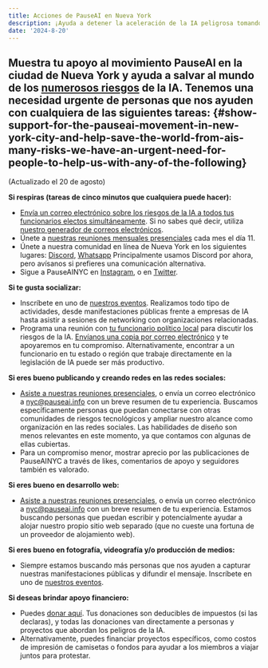 ```yaml
---
title: Acciones de PauseAI en Nueva York
description: ¡Ayuda a detener la aceleración de la IA peligrosa tomando acción!
date: '2024-8-20'
---
```


## Muestra tu apoyo al movimiento PauseAI en la ciudad de Nueva York y ayuda a salvar al mundo de los [numerosos riesgos](https://airisk.mit.edu/) de la IA. Tenemos una necesidad urgente de personas que nos ayuden con cualquiera de las siguientes tareas: {#show-support-for-the-pauseai-movement-in-new-york-city-and-help-save-the-world-from-ais-many-risks-we-have-an-urgent-need-for-people-to-help-us-with-any-of-the-following}

(Actualizado el 20 de agosto)

**Si respiras (tareas de cinco minutos que cualquiera puede hacer):**

- [Envía un correo electrónico sobre los riesgos de la IA a todos tus funcionarios electos simultáneamente](https://democracy.io/). Si no sabes qué decir, utiliza [nuestro generador de correos electrónicos](https://pauseai.info/email-builder).
- Únete a [nuestras reuniones mensuales presenciales](https://www.eventbrite.com/e/pauseai-monthly-action-meeting-tickets-914711244957) cada mes el día 11.
- Únete a nuestra comunidad en línea de Nueva York en los siguientes lugares: [Discord](https://discord.com/channels/1100491867675709580/1223374237016784928), [Whatsapp](https://chat.whatsapp.com/KAQMwz2nQeWIkTLxwKxHg1) Principalmente usamos Discord por ahora, pero avísanos si prefieres una comunicación alternativa.
- Sigue a PauseAINYC en [Instagram](https://www.instagram.com/pauseainyc/), o en [Twitter](https://x.com/PauseAINYC).

**Si te gusta socializar:**

- Inscríbete en uno de [nuestros eventos](https://www.eventbrite.com/o/pause-ai-nyc-83065324363). Realizamos todo tipo de actividades, desde manifestaciones públicas frente a empresas de IA hasta asistir a sesiones de networking con organizaciones relacionadas.
- Programa una reunión con [tu funcionario político local](https://www.usa.gov/elected-officials) para discutir los riesgos de la IA. [Envíanos una copia por correo electrónico](mailto:nyc@pauseai.info) y te apoyaremos en tu compromiso. Alternativamente, encontrar a un funcionario en tu estado o región que trabaje directamente en la legislación de IA puede ser más productivo.

**Si eres bueno publicando y creando redes en las redes sociales:**

- [Asiste a nuestras reuniones presenciales](https://www.eventbrite.com/e/pauseai-monthly-action-meeting-tickets-914711244957), o envía un correo electrónico a [nyc@pauseai.info](mailto:nyc@pauseai.info) con un breve resumen de tu experiencia. Buscamos específicamente personas que puedan conectarse con otras comunidades de riesgos tecnológicos y ampliar nuestro alcance como organización en las redes sociales. Las habilidades de diseño son menos relevantes en este momento, ya que contamos con algunas de ellas cubiertas.
- Para un compromiso menor, mostrar aprecio por las publicaciones de PauseAINYC a través de likes, comentarios de apoyo y seguidores también es valorado.

**Si eres bueno en desarrollo web:**

- [Asiste a nuestras reuniones presenciales](https://www.eventbrite.com/e/pauseai-monthly-action-meeting-tickets-914711244957), o envía un correo electrónico a [nyc@pauseai.info](mailto:nyc@pauseai.info) con un breve resumen de tu experiencia. Estamos buscando personas que puedan escribir y potencialmente ayudar a alojar nuestro propio sitio web separado (que no cueste una fortuna de un proveedor de alojamiento web).

**Si eres bueno en fotografía, videografía y/o producción de medios:**

- Siempre estamos buscando más personas que nos ayuden a capturar nuestras manifestaciones públicas y difundir el mensaje. Inscríbete en uno de [nuestros eventos](https://www.eventbrite.com/o/pause-ai-nyc-83065324363).

**Si deseas brindar apoyo financiero:**

- Puedes [donar aquí](https://pauseai.info/donate). Tus donaciones son deducibles de impuestos (si las declaras), y todas las donaciones van directamente a personas y proyectos que abordan los peligros de la IA.
- Alternativamente, puedes financiar proyectos específicos, como costos de impresión de camisetas o fondos para ayudar a los miembros a viajar juntos para protestar.
